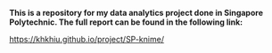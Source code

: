 <strong>This is a repository for my data analytics project done in Singapore Polytechnic. The full report can be found in the following link:</strong>

https://khkhiu.github.io/project/SP-knime/